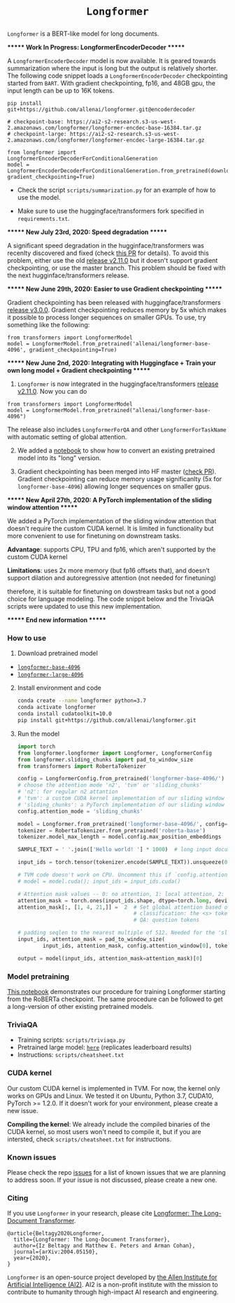 # <p align=center>`Longformer`</p>
`Longformer` is a BERT-like model for long documents.


**\*\*\*\*\* Work In Progress: LongformerEncoderDecoder \*\*\*\*\***

A `LongformerEncoderDecoder` model is now available. It is geared towards summarization where the input is long but the output is relatively shorter. The following code snippet loads a `LongformerEncoderDecoder` checkpointing started from `BART`. With gradient checkpointing, fp16, and 48GB gpu, the input length can be up to 16K tokens.
```
pip install git+https://github.com/allenai/longformer.git@encoderdecoder

# checkpoint-base: https://ai2-s2-research.s3-us-west-2.amazonaws.com/longformer/longformer-encdec-base-16384.tar.gz
# checkpoint-large: https://ai2-s2-research.s3-us-west-2.amazonaws.com/longformer/longformer-encdec-large-16384.tar.gz

from longformer import LongformerEncoderDecoderForConditionalGeneration
model = LongformerEncoderDecoderForConditionalGeneration.from_pretrained(downloaded_checkpoint, gradient_checkpointing=True)
```

- Check the script `scripts/summarization.py` for an example of how to use the model.

- Make sure to use the huggingface/transformers fork specified in `requirements.txt`.

**\*\*\*\*\* New July 23rd, 2020: Speed degradation \*\*\*\*\***

A significant speed degradation in the hugginface/transformers was recenlty discovered and fixed (check [this PR](https://github.com/huggingface/transformers/pull/5811) for details). To avoid this problem, either use the old [release v2.11.0](https://github.com/huggingface/transformers/tree/v2.11.0) but it doesn't support gradient checkpointing, or use the master branch. This problem should be fixed with the next hugginface/transformers release.


**\*\*\*\*\* New June 29th, 2020: Easier to use Gradient checkpointing \*\*\*\*\***

Gradient checkpointing has been released with huggingface/transformers [release v3.0.0](https://github.com/huggingface/transformers/tree/v3.0.0). Gradient checkpointing reduces memory by 5x which makes it possible to process longer sequences on smaller GPUs. To use, try something like the following:

```
from transformers import LongformerModel
model = LongformerModel.from_pretrained('allenai/longformer-base-4096', gradient_checkpointing=True)
```

**\*\*\*\*\* New June 2nd, 2020: Integrating with Huggingface + Train your own long model + Gradient checkpointing \*\*\*\*\***

1. `Longformer` is now integrated in the huggingface/transformers [release v2.11.0](https://github.com/huggingface/transformers/tree/v2.11.0). Now you can do
```
from transformers import LongformerModel
model = LongformerModel.from_pretrained("allenai/longformer-base-4096")
```
The release also includes `LongformerForQA` and other `LongformerForTaskName` with automatic setting of global attention.

2. We added a [notebook](https://colab.research.google.com/github/allenai/longformer/blob/master/scripts/convert_model_to_long.ipynb) to show how to convert an existing pretrained model into its "long" version. 

3. Gradient checkpointing has been merged into HF master ([check PR](https://github.com/huggingface/transformers/pull/4659)). Gradient checkpointing can reduce memory usage significanlty (5x for `longformer-base-4096`) allowing longer sequences on smaller gpus. 


**\*\*\*\*\* New April 27th, 2020: A PyTorch implementation of the sliding window attention  \*\*\*\*\***

We added a PyTorch implementation of the sliding window attention that doesn't require the custom CUDA kernel. It is limited in functionality but more convenient to use for finetuning on downstream tasks. 

**Advantage**: supports CPU, TPU and fp16, which aren't supported by the custom CUDA kernel

**Limitations**: uses 2x more memory (but fp16 offsets that), and doesn’t support dilation and autoregressive attention (not needed for finetuning)

therefore, it is suitable for finetuning on dowstream tasks but not a good choice for language modeling. The code snippit below and the TriviaQA scripts were updated to use this new implementation.

**\*\*\*\*\* End new information \*\*\*\*\***

### How to use

1. Download pretrained model
  * [`longformer-base-4096`](https://ai2-s2-research.s3-us-west-2.amazonaws.com/longformer/longformer-base-4096.tar.gz)
  * [`longformer-large-4096`](https://ai2-s2-research.s3-us-west-2.amazonaws.com/longformer/longformer-large-4096.tar.gz)

2. Install environment and code

    ```bash
    conda create --name longformer python=3.7
    conda activate longformer
    conda install cudatoolkit=10.0
    pip install git+https://github.com/allenai/longformer.git
    ```

3. Run the model

    ```python
    import torch
    from longformer.longformer import Longformer, LongformerConfig
    from longformer.sliding_chunks import pad_to_window_size
    from transformers import RobertaTokenizer

    config = LongformerConfig.from_pretrained('longformer-base-4096/') 
    # choose the attention mode 'n2', 'tvm' or 'sliding_chunks'
    # 'n2': for regular n2 attantion
    # 'tvm': a custom CUDA kernel implementation of our sliding window attention
    # 'sliding_chunks': a PyTorch implementation of our sliding window attention
    config.attention_mode = 'sliding_chunks'

    model = Longformer.from_pretrained('longformer-base-4096/', config=config)
    tokenizer = RobertaTokenizer.from_pretrained('roberta-base')
    tokenizer.model_max_length = model.config.max_position_embeddings

    SAMPLE_TEXT = ' '.join(['Hello world! '] * 1000)  # long input document
 
    input_ids = torch.tensor(tokenizer.encode(SAMPLE_TEXT)).unsqueeze(0)  # batch of size 1

    # TVM code doesn't work on CPU. Uncomment this if `config.attention_mode = 'tvm'`
    # model = model.cuda(); input_ids = input_ids.cuda()

    # Attention mask values -- 0: no attention, 1: local attention, 2: global attention
    attention_mask = torch.ones(input_ids.shape, dtype=torch.long, device=input_ids.device) # initialize to local attention
    attention_mask[:, [1, 4, 21,]] =  2  # Set global attention based on the task. For example,
                                         # classification: the <s> token
                                         # QA: question tokens

    # padding seqlen to the nearest multiple of 512. Needed for the 'sliding_chunks' attention
    input_ids, attention_mask = pad_to_window_size(
            input_ids, attention_mask, config.attention_window[0], tokenizer.pad_token_id)

    output = model(input_ids, attention_mask=attention_mask)[0]
    ```

### Model pretraining

[This notebook](https://github.com/allenai/longformer/blob/master/scripts/convert_model_to_long.ipynb) demonstrates our procedure for training Longformer starting from the RoBERTa checkpoint. The same procedure can be followed to get a long-version of other existing pretrained models. 

### TriviaQA

* Training scripts: `scripts/triviaqa.py`
* Pretrained large model: [`here`](https://ai2-s2-research.s3-us-west-2.amazonaws.com/longformer/triviaqa-longformer-large.tar.gz) (replicates leaderboard results)
* Instructions: `scripts/cheatsheet.txt`


### CUDA kernel

Our custom CUDA kernel is implemented in TVM.  For now, the kernel only works on GPUs and Linux. We tested it on Ubuntu, Python 3.7, CUDA10, PyTorch >= 1.2.0. If it doesn't work for your environment, please create a new issue.

**Compiling the kernel**: We already include the compiled binaries of the CUDA kernel, so most users won't need to compile it, but if you are intersted, check `scripts/cheatsheet.txt` for instructions.


### Known issues

Please check the repo [issues](https://github.com/allenai/longformer/issues) for a list of known issues that we are planning to address soon. If your issue is not discussed, please create a new one. 


### Citing

If you use `Longformer` in your research, please cite [Longformer: The Long-Document Transformer](https://arxiv.org/abs/2004.05150).
```
@article{Beltagy2020Longformer,
  title={Longformer: The Long-Document Transformer},
  author={Iz Beltagy and Matthew E. Peters and Arman Cohan},
  journal={arXiv:2004.05150},
  year={2020},
}
```

`Longformer` is an open-source project developed by [the Allen Institute for Artificial Intelligence (AI2)](http://www.allenai.org).
AI2 is a non-profit institute with the mission to contribute to humanity through high-impact AI research and engineering.
